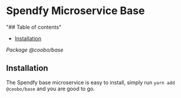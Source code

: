 # Spendfy Microservice Base

<!-- START doctoc generated TOC please keep comment here to allow auto update -->
<!-- DON'T EDIT THIS SECTION, INSTEAD RE-RUN doctoc TO UPDATE -->
"## Table of contents"

- [Installation](#installation)

<!-- END doctoc generated TOC please keep comment here to allow auto update -->

_Package @coobo/base_

## Installation

The Spendfy base microservice is easy to install, simply run `yarn add @coobo/base` and you are good to go.
